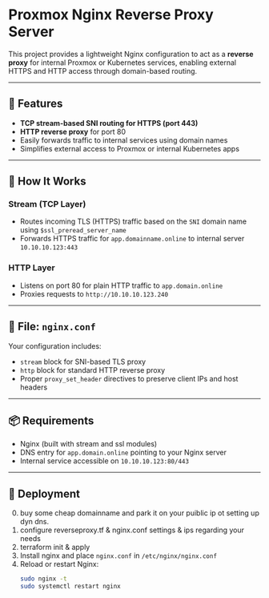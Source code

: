 # Proxmox Nginx Reverse Proxy Server

This project provides a lightweight Nginx configuration to act as a **reverse proxy** for internal Proxmox or Kubernetes services, enabling external HTTPS and HTTP access through domain-based routing.

---

## 🔧 Features

- **TCP stream-based SNI routing for HTTPS (port 443)**
- **HTTP reverse proxy** for port 80
- Easily forwards traffic to internal services using domain names
- Simplifies external access to Proxmox or internal Kubernetes apps

---

## 🧩 How It Works

### Stream (TCP Layer)
- Routes incoming TLS (HTTPS) traffic based on the `SNI` domain name using `$ssl_preread_server_name`
- Forwards HTTPS traffic for `app.domainname.online` to internal server `10.10.10.123:443`

### HTTP Layer
- Listens on port 80 for plain HTTP traffic to `app.domain.online`
- Proxies requests to `http://10.10.10.123.240`

---

## 📁 File: `nginx.conf`

Your configuration includes:

- `stream` block for SNI-based TLS proxy
- `http` block for standard HTTP reverse proxy
- Proper `proxy_set_header` directives to preserve client IPs and host headers

---

## 📦 Requirements

- Nginx (built with stream and ssl modules)
- DNS entry for `app.domain.online` pointing to your Nginx server
- Internal service accessible on `10.10.10.123:80/443`

---

## 🚀 Deployment

0. buy some cheap domainname and park it on your puiblic ip ot setting up dyn dns.
1. configure reverseproxy.tf & nginx.conf settings & ips regarding your needs
2. terraform init & apply
3. Install nginx and place `nginx.conf` in `/etc/nginx/nginx.conf`
4. Reload or restart Nginx:
   ```bash
   sudo nginx -t
   sudo systemctl restart nginx
